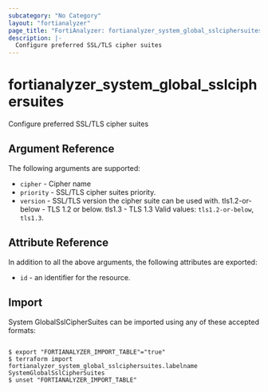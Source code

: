 ```yaml
---
subcategory: "No Category"
layout: "fortianalyzer"
page_title: "FortiAnalyzer: fortianalyzer_system_global_sslciphersuites"
description: |-
  Configure preferred SSL/TLS cipher suites
---
```


# fortianalyzer_system_global_sslciphersuites
Configure preferred SSL/TLS cipher suites

## Argument Reference


The following arguments are supported:


* `cipher` - Cipher name
* `priority` - SSL/TLS cipher suites priority.
* `version` - SSL/TLS version the cipher suite can be used with. tls1.2-or-below - TLS 1.2 or below. tls1.3 - TLS 1.3 Valid values: `tls1.2-or-below`, `tls1.3`.



## Attribute Reference

In addition to all the above arguments, the following attributes are exported:
* `id` - an identifier for the resource.

## Import

System GlobalSslCipherSuites can be imported using any of these accepted formats:
```

$ export "FORTIANALYZER_IMPORT_TABLE"="true"
$ terraform import fortianalyzer_system_global_sslciphersuites.labelname SystemGlobalSslCipherSuites
$ unset "FORTIANALYZER_IMPORT_TABLE"
```

